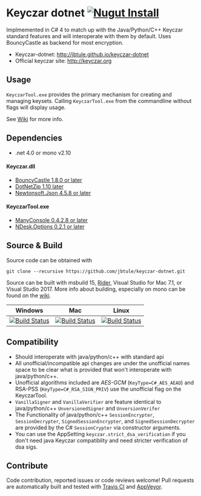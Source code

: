 # Keyczar dotnet [![Nugut Install](https://img.shields.io/nuget/v/Keyczar.svg)](https://www.nuget.org/packages/Keyczar)
Implmemented in C# 4 to match up with the Java/Python/C++ Keyczar standard features
and will interoperate with them by default. Uses BouncyCastle as backend for most encryption.

 - Keyczar-dotnet: http://jbtule.github.io/keyczar-dotnet
 - Official keyczar site: http://keyczar.org

## Usage 

`KeyczarTool.exe` provides the primary mechanism for creating and managing keysets.
Calling `KeyczarTool.exe` from the commandline without flags will display usage.

See [Wiki](http://github.com/jbtule/keyczar-dotnet/wiki) for more info.

## Dependencies

 - .net 4.0 or mono v2.10

#### Keyczar.dll 

 - [BouncyCastle 1.8.0 or later](http://www.bouncycastle.org/csharp/)
 - [DotNetZip 1.10 later](https://github.com/haf/DotNetZip.Semverd)
 - [Newtonsoft.Json 4.5.8 or later](http://json.codeplex.com/)

#### KeyczarTool.exe

 - [ManyConsole 0.4.2.8 or later](https://github.com/fschwiet/ManyConsole)
 - [NDesk.Options 0.2.1 or later](http://www.ndesk.org/Options)
 
## Source & Build

Source code can be obtained with

    git clone --recursive https://github.com/jbtule/keyczar-dotnet.git

Source can be built with msbuild 15, [Rider](https://www.jetbrains.com/rider/), Visual Studio for Mac 7.1, or Visual Studio 2017. More info about building, especially on mono can be found on the [wiki](https://github.com/jbtule/keyczar-dotnet/wiki/Building%20or%20Testing%20Keyczar%20dotnet%20in%20Depth).

Windows | Mac | Linux
------ | ------ | --------
[![Build Status][WinImgMaster]][WinLinkMaster] | [![Build Status][MacImgMaster]][MacLinkMaster] | [![Build Status][TuxImgMaster]][TuxLinkMaster]

[WinImgMaster]:https://ci.appveyor.com/api/projects/status/vygqea9djxa8jopi/branch/master?svg=true
[WinLinkMaster]:https://ci.appveyor.com/project/jbtule/keyczar-dotnet/branch/master
[MacImgMaster]:https://travis-matrix-badges.herokuapp.com/repos/jbtule/keyczar-dotnet/branches/master/2

[MacLinkMaster]:https://travis-ci.org/jbtule/keyczar-dotnet
[TuxImgMaster]:https://travis-matrix-badges.herokuapp.com/repos/jbtule/keyczar-dotnet/branches/master/1
[TuxLinkMaster]:https://travis-ci.org/jbtule/keyczar-dotnet


## Compatibility

 - Should interoperate with java/python/c++ with standard api
 - All unofficial/incompatible api changes are under the unofficial names space to be clear what is provided that won't interoperate with java/python/c++.
 - Unofficial algorithms included are *AES-GCM* (`KeyType=C#_AES_AEAD`) and RSA-PSS (`KeyType=C#_RSA_SIGN_PRIV`) use the unofficial flag on the KeyczarTool.
 - `VanillaSigner` and `VanillaVerifier` are feature identical to java/python/c++ `UnversionedSigner` and `UnversionVerifer`
 - The Functionality of java/python/c++ `SessionEncrypter`, `SessionDecrypter`, `SignedSessionEncrypter`, and `SignedSessionDecrypter` are provided by the C# `SessionCrypter` via constructor arguments.
 - You can use the AppSetting `keyczar.strict_dsa_verification` if you don't need java Keyczar compatiblity and need stricter verification of dsa sigs.


## Contribute ##

Code contribution, reported issues or code reviews welcome! Pull requests are automatically built and tested with [Travis CI][MacLinkMaster] and [AppVeyor][WinLinkMaster].

